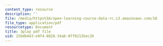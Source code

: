 ```yaml
---
content_type: resource
description: ''
file: /media/https%3A/open-learning-course-data-rc.s3.amazonaws.com/18-03sc-differential-equations-fall-2011/15bdb443e9f4882834ab07f0212bec2b_3ejfkMHr_DE.pdf
file_type: application/pdf
resourcetype: Document
title: 3play pdf file
uid: 15bdb443-e9f4-8828-34ab-07f0212bec2b
---
```


